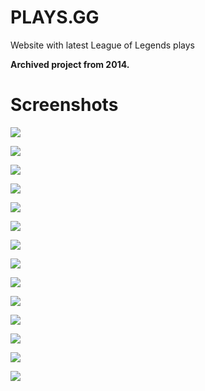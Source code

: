# PLAYS.GG
Website with latest League of Legends plays

**Archived project from 2014.**

# Screenshots

![](preview/1.png)

![](preview/2.png)

![](preview/3.jpg)

![](preview/4.jpg)

![](preview/5.png)

![](preview/6.jpg)

![](preview/7.png)

![](preview/8.jpg)

![](preview/9.jpg)

![](preview/10.png)

![](preview/11.png)

![](preview/12.png)

![](preview/13.png)

![](preview/14.png)

